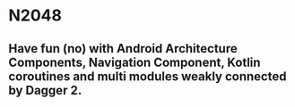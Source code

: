 # **N2048**
## Have fun (no) with Android Architecture Components, Navigation Component, Kotlin coroutines and multi modules weakly connected by Dagger 2.
